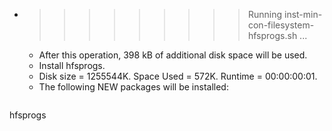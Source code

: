 * >>>>>>>>> Running inst-min-con-filesystem-hfsprogs.sh ...
  * After this operation, 398 kB of additional disk space will be used.
  * Install hfsprogs.
  * Disk size = 1255544K. Space Used = 572K. Runtime = 00:00:00:01.
  * The following NEW packages will be installed:
  ```bash
hfsprogs
  ```
